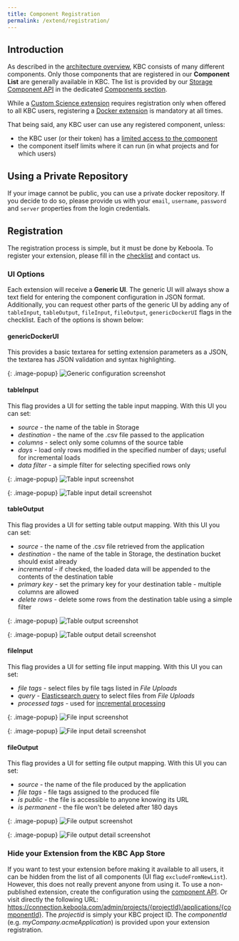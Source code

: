 ```yaml
---
title: Component Registration
permalink: /extend/registration/
---
```


## Introduction
As described in the [architecture overview](/architecture/), KBC consists of many different components. Only those components that are registered in our **Component List** are generally available in KBC. The list is provided by our [Storage Component API](http://docs.keboola.apiary.io/#) in the dedicated [Components section](http://docs.keboola.apiary.io/#reference/components). 

While a [Custom Science extension](/extend/custom-science/) requires registration only when offered to all KBC users, registering a [Docker extension](/extend/docker/) is mandatory at all times.

That being said, any KBC user can use any registered component, unless:

- the KBC user (or their token) has a [limited access to the component](/token-permissions/)
- the component itself limits where it can run (in what projects and for which users)

## Using a Private Repository
If your image cannot be public, you can use a private docker repository. If you decide to do so, please provide 
us with your `email`, `username`, `password` and `server` properties from the login credentials.

## Registration
The registration process is simple, but it must be done by Keboola. To register your extension, 
please fill in the [checklist](/extend/registration/checklist) and contact us.

### UI Options
Each extension will receive a **Generic UI**. The generic UI will always show a text field for entering the 
component configuration in JSON format. Additionally, you can request other parts of the generic UI by 
adding any of `tableInput`, `tableOutput`, `fileInput`, `fileOutput`, `genericDockerUI` flags in the checklist. Each of 
the options is shown below:

#### genericDockerUI
This provides a basic textarea for setting extension parameters as a JSON, the textarea has 
JSON validation and syntax highlighting.

{: .image-popup}
![Generic configuration screenshot](/extend/registration/configuration.png)

#### tableInput
This flag provides a UI for setting the table input mapping. With this UI you can set:

- *source* - the name of the table in Storage
- *destination* - the name of the .csv file passed to the application
- *columns* - select only some columns of the source table
- *days* - load only rows modified in the specified number of days; useful for incremental loads
- *data filter* - a simple filter for selecting specified rows only

{: .image-popup}
![Table input screenshot](/extend/registration/table-input-1.png)

{: .image-popup}
![Table input detail screenshot](/extend/registration/table-input-2.png)

#### tableOutput
This flag provides a UI for setting table output mapping. With this UI you can set:

- *source* - the name of the .csv file retrieved from the application
- *destination* - the name of the table in Storage, the destination bucket should exist already
- *incremental* - if checked, the loaded data will be appended to the contents of the destination table
- *primary key* - set the primary key for your destination table - multiple columns are allowed
- *delete rows* - delete some rows from the destination table using a simple filter

{: .image-popup}
![Table output screenshot](/extend/registration/table-output-1.png)

{: .image-popup}
![Table output detail screenshot](/extend/registration/table-output-2.png)

#### fileInput
This flag provides a UI for setting file input mapping. With this UI you can set:

- *file tags* - select files by file tags listed in *File Uploads*
- *query* - [Elasticsearch query](https://www.elastic.co/guide/en/elasticsearch/reference/current/query-dsl-query-string-query.html#query-string-syntax)
to select files from *File Uploads*
- *processed tags* - used for [incremental processing](/extend/common-interface/#incremental-processing)

{: .image-popup}
![File input screenshot](/extend/registration/file-input-1.png)

{: .image-popup}
![File input detail screenshot](/extend/registration/file-input-2.png)

#### fileOutput
This flag provides a UI for setting file output mapping. With this UI you can set:

- *source* - the name of the file produced by the application
- *file tags* - file tags assigned to the produced file
- *is public* - the file is accessible to anyone knowing its URL
- *is permanent* - the file won't be deleted after 180 days

{: .image-popup}
![File output screenshot](/extend/registration/file-output-1.png)

{: .image-popup}
![File output detail screenshot](/extend/registration/file-output-2.png)

### Hide your Extension from the KBC App Store
If you want to test your extension before making it available to all users, it can be 
hidden from the list of all components (UI flag `excludeFromNewList`). 
However, this does not really prevent anyone from using it.
To use a non-published extension, create the configuration using 
the [component API](http://docs.keboola.apiary.io/#reference/components/create-config/create-config). 
Or visit directly the following URL: https://connection.keboola.com/admin/projects/{projectId}/applications/{componentId}.
The *projectid* is simply your KBC project ID. The *componentId* (e.g. _myCompany.acmeApplication_) is provided upon your extension registration.

